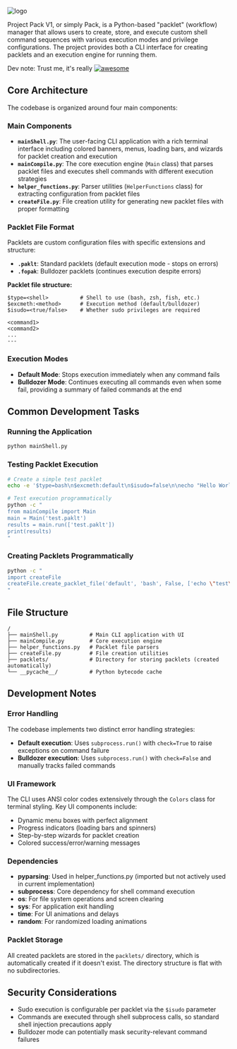 

![logo](https://i.postimg.cc/7LMDYCL6/project-pack-logo.png)

Project Pack V1, or simply Pack, is a Python-based "packlet" (workflow) manager that allows users to create, store, and execute custom shell command sequences with various execution modes and privilege configurations. The project provides both a CLI interface for creating packlets and an execution engine for running them.

Dev note: Trust me, it's really [![awesome](https://awesome.re/badge.svg)](https://awesome.re)

## Core Architecture

The codebase is organized around four main components:

### Main Components
- **`mainShell.py`**: The user-facing CLI application with a rich terminal interface including colored banners, menus, loading bars, and wizards for packlet creation and execution
- **`mainCompile.py`**: The core execution engine (`Main` class) that parses packlet files and executes shell commands with different execution strategies
- **`helper_functions.py`**: Parser utilities (`HelperFunctions` class) for extracting configuration from packlet files
- **`createFile.py`**: File creation utility for generating new packlet files with proper formatting

### Packlet File Format
Packlets are custom configuration files with specific extensions and structure:
- **`.paklt`**: Standard packlets (default execution mode - stops on errors)
- **`.fopak`**: Bulldozer packlets (continues execution despite errors)

**Packlet file structure:**
```
$type=<shell>          # Shell to use (bash, zsh, fish, etc.)
$excmeth:<method>      # Execution method (default/bulldozer)
$isudo=<true/false>    # Whether sudo privileges are required

<command1>
<command2>
...
---
```

### Execution Modes
- **Default Mode**: Stops execution immediately when any command fails
- **Bulldozer Mode**: Continues executing all commands even when some fail, providing a summary of failed commands at the end

## Common Development Tasks

### Running the Application
```bash
python mainShell.py
```

### Testing Packlet Execution
```bash
# Create a simple test packlet
echo -e '$type=bash\n$excmeth:default\n$isudo=false\n\necho "Hello World"\nls -la\n---' > test.paklt

# Test execution programmatically
python -c "
from mainCompile import Main
main = Main('test.paklt')
results = main.run(['test.paklt'])
print(results)
"
```

### Creating Packlets Programmatically
```bash
python -c "
import createFile
createFile.create_packlet_file('default', 'bash', False, ['echo \"test\"', 'pwd'], 'example.paklt')
"
```

## File Structure
```
/
├── mainShell.py          # Main CLI application with UI
├── mainCompile.py        # Core execution engine
├── helper_functions.py   # Packlet file parsers
├── createFile.py         # File creation utilities
├── packlets/             # Directory for storing packlets (created automatically)
└── __pycache__/          # Python bytecode cache
```

## Development Notes

### Error Handling
The codebase implements two distinct error handling strategies:
- **Default execution**: Uses `subprocess.run()` with `check=True` to raise exceptions on command failure
- **Bulldozer execution**: Uses `subprocess.run()` with `check=False` and manually tracks failed commands

### UI Framework
The CLI uses ANSI color codes extensively through the `Colors` class for terminal styling. Key UI components include:
- Dynamic menu boxes with perfect alignment
- Progress indicators (loading bars and spinners)
- Step-by-step wizards for packlet creation
- Colored success/error/warning messages

### Dependencies
- **pyparsing**: Used in helper_functions.py (imported but not actively used in current implementation)
- **subprocess**: Core dependency for shell command execution
- **os**: For file system operations and screen clearing
- **sys**: For application exit handling
- **time**: For UI animations and delays
- **random**: For randomized loading animations

### Packlet Storage
All created packlets are stored in the `packlets/` directory, which is automatically created if it doesn't exist. The directory structure is flat with no subdirectories.

## Security Considerations
- Sudo execution is configurable per packlet via the `$isudo` parameter
- Commands are executed through shell subprocess calls, so standard shell injection precautions apply
- Bulldozer mode can potentially mask security-relevant command failures
